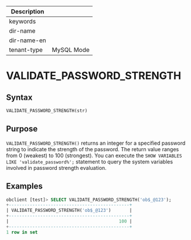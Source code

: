 | Description   |                 |
|---------------|-----------------|
| keywords      |                 |
| dir-name      |                 |
| dir-name-en   |                 |
| tenant-type   | MySQL Mode      |

# VALIDATE_PASSWORD_STRENGTH

## Syntax

```sql
VALIDATE_PASSWORD_STRENGTH(str)
```

## Purpose

`VALIDATE_PASSWORD_STRENGTH()` returns an integer for a specified password string to indicate the strength of the password. The return value ranges from 0 (weakest) to 100 (strongest). You can execute the `SHOW VARIABLES LIKE 'validate_password%';` statement to query the system variables involved in password strength evaluation.

## Examples

```sql
obclient [test]> SELECT VALIDATE_PASSWORD_STRENGTH('ob$_@123');
+----------------------------------------------+
| VALIDATE_PASSWORD_STRENGTH('ob$_@123')       |
+----------------------------------------------+
|                                          100 |
+----------------------------------------------+
1 row in set
```
